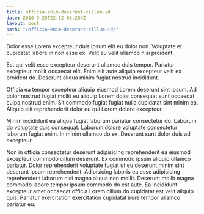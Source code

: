 ```yaml
---
title: officia-enim-deserunt-cillum-id
date: 2016-9-25T22:12:03.284Z
layout: post
path: "/officia-enim-deserunt-cillum-id/"
---
```


Dolor esse Lorem excepteur duis ipsum elit eu dolor non. Voluptate et cupidatat labore in non esse ex. Velit eu velit ullamco nisi proident.

Est qui velit esse excepteur deserunt ullamco duis tempor. Pariatur excepteur mollit occaecat elit. Enim elit aute aliquip excepteur velit ex proident do. Deserunt aliqua minim fugiat nostrud incididunt.

Officia ea tempor excepteur aliquip eiusmod Lorem deserunt sint ipsum. Ad dolor nostrud fugiat mollit eu aliquip Lorem dolor consequat sunt occaecat culpa nostrud enim. Sit commodo fugiat fugiat nulla cupidatat sint minim ea. Aliquip elit reprehenderit dolor eu qui Lorem dolore excepteur.

Minim incididunt ea aliqua fugiat laborum pariatur consectetur do. Laborum do voluptate duis consequat. Laborum dolore voluptate consectetur laborum fugiat enim. In minim ullamco do ex. Deserunt sunt dolor duis ad excepteur.

Non in officia consectetur deserunt adipisicing reprehenderit ea eiusmod excepteur commodo cillum deserunt. Ex commodo ipsum aliquip ullamco pariatur. Dolor reprehenderit voluptate fugiat ut eu deserunt minim sint deserunt ipsum reprehenderit. Adipisicing laboris ea esse adipisicing reprehenderit laborum nisi magna aliqua non mollit. Deserunt mollit magna commodo labore tempor ipsum commodo do est aute. Ea incididunt excepteur amet occaecat officia Lorem cillum do cupidatat est velit aliquip quis. Pariatur exercitation exercitation cupidatat irure tempor ullamco pariatur eu.